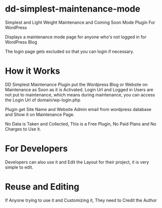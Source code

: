 # dd-simplest-maintenance-mode

Simplest and Light Weight Maintenance and Coming Soon Mode Plugin For WordPress

Displays a maintenance mode page for anyone who's not logged in for WordPress Blog

The login page gets excluded so that you can login if necessary.


# How it Works
DD Simplest Maintenance Plugin put the Wordpress Blog or Website on Maintenance as Soon as it is Activated.
Login Url and Logged in Users are not put to maintenance, which means during maintenance, you can access
the Login Url of domain/wp-login.php

Plugin get Site Name and Website Admin email from wordpress database and Show it on Maintenance Page.

No Data is Taken and Collected, This is a Free Plugin, No Paid Plans and No Charges to Use it.


# For Developers

Developers can also use it and Edit the Layout for their project, it is very simple to edit.

# Reuse and Editing

If Anyone trying to use it and Customizing it, They need to Credit the Author
